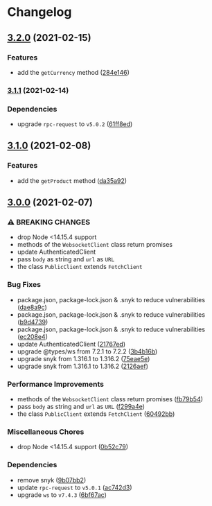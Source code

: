# Changelog

## [3.2.0](https://github.com/vansergen/coinbase-pro/compare/v3.1.1...v3.2.0) (2021-02-15)

### Features

- add the `getCurrency` method ([284e146](https://github.com/vansergen/coinbase-pro/commit/284e14683645c8b3018ead538c7dd933fa052a30))

### [3.1.1](https://github.com/vansergen/coinbase-pro/compare/v3.1.0...v3.1.1) (2021-02-14)

### Dependencies

- upgrade `rpc-request` to `v5.0.2` ([61ff8ed](https://github.com/vansergen/coinbase-pro/commit/61ff8ed89cb2d512d9ffb06fee297eef46f5f94d))

## [3.1.0](https://github.com/vansergen/coinbase-pro/compare/v3.0.0...v3.1.0) (2021-02-08)

### Features

- add the `getProduct` method ([da35a92](https://github.com/vansergen/coinbase-pro/commit/da35a924e102eaa4d72792fdd26bdc00210af530))

## [3.0.0](https://github.com/vansergen/coinbase-pro/compare/v2.0.1...v3.0.0) (2021-02-07)

### ⚠ BREAKING CHANGES

- drop Node <14.15.4 support
- methods of the `WebsocketClient` class return promises
- update AuthenticatedClient
- pass `body` as string and `url` as `URL`
- the class `PublicClient` extends `FetchClient`

### Bug Fixes

- package.json, package-lock.json & .snyk to reduce vulnerabilities ([dae8a9c](https://github.com/vansergen/coinbase-pro/commit/dae8a9c1c695b13d7224e8dad7845b51853022e2))
- package.json, package-lock.json & .snyk to reduce vulnerabilities ([b9d4739](https://github.com/vansergen/coinbase-pro/commit/b9d4739eb12b3ad51499e44cdb0626ea3b04c6c5))
- package.json, package-lock.json & .snyk to reduce vulnerabilities ([ec208e4](https://github.com/vansergen/coinbase-pro/commit/ec208e4ad70e3874b33fc838a63e4ab97b2a9f78))
- update AuthenticatedClient ([21767ed](https://github.com/vansergen/coinbase-pro/commit/21767edc4fe4bfbc62561983b41765a9945c1de3))
- upgrade @types/ws from 7.2.1 to 7.2.2 ([3b4b16b](https://github.com/vansergen/coinbase-pro/commit/3b4b16b425104d839f5d81d01a808e243ede2cd2))
- upgrade snyk from 1.316.1 to 1.316.2 ([75eae5e](https://github.com/vansergen/coinbase-pro/commit/75eae5e229071ec797cb07606bccbb71de33dc49))
- upgrade snyk from 1.316.1 to 1.316.2 ([2126aef](https://github.com/vansergen/coinbase-pro/commit/2126aef0f3b37308987b8cf459c7e11c8fb85a54))

### Performance Improvements

- methods of the `WebsocketClient` class return promises ([fb79b54](https://github.com/vansergen/coinbase-pro/commit/fb79b5412d1de25766d2b92c8460e18bbc374d6e))
- pass `body` as string and `url` as `URL` ([f299a4e](https://github.com/vansergen/coinbase-pro/commit/f299a4e69a8ab7224378e89e71c75fdd90813287))
- the class `PublicClient` extends `FetchClient` ([60492bb](https://github.com/vansergen/coinbase-pro/commit/60492bb232751a0f862279b4320e98252018dae9))

### Miscellaneous Chores

- drop Node <14.15.4 support ([0b52c79](https://github.com/vansergen/coinbase-pro/commit/0b52c79e5d45d46619e153ccc2e1a04ffa6748a9))

### Dependencies

- remove snyk ([9b07bb2](https://github.com/vansergen/coinbase-pro/commit/9b07bb24cd052211d0b28336139796b410d710fd))
- update `rpc-request` to `v5.0.1` ([ac742d3](https://github.com/vansergen/coinbase-pro/commit/ac742d363bb6a0be372d566152ec9207772f4a80))
- upgrade `ws` to `v7.4.3` ([6bf67ac](https://github.com/vansergen/coinbase-pro/commit/6bf67acc70caed4fedfd1d36e1ca4357a8683391))
